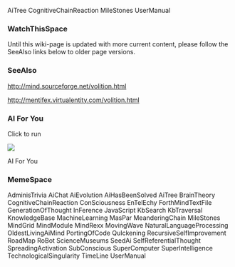 AiTree CognitiveChainReaction MileStones UserManual

### WatchThisSpace ###

Until this wiki-page is updated with more current content,
please follow the SeeAlso links below to older page versions.

### SeeAlso ###

http://mind.sourceforge.net/volition.html

http://mentifex.virtualentity.com/volition.html

### AI For You ###

Click to run

[![](http://farm1.static.flickr.com/51/179758367_f283f0d6e0_s.jpg)](http://www.scn.org/~mentifex/Mind.html)

AI For You

### MemeSpace ###

AdminisTrivia AiChat AiEvolution AiHasBeenSolved AiTree BrainTheory CognitiveChainReaction ConSciousness EnTelEchy ForthMindTextFile GenerationOfThought InFerence JavaScript KbSearch KbTraversal KnowledgeBase MachineLearning MasPar MeanderingChain MileStones MindGrid MindModule MindRexx MovingWave NaturalLanguageProcessing OldestLivingAiMind PortingOfCode QuIckening RecursiveSelfImprovement RoadMap RoBot ScienceMuseums SeedAi SelfReferentialThought SpreadingActivation SubConscious SuperComputer SuperIntelligence TechnologicalSingularity TimeLine UserManual